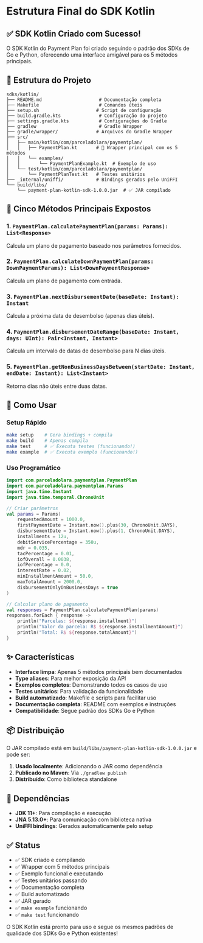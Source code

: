 # Estrutura Final do SDK Kotlin

## ✅ SDK Kotlin Criado com Sucesso!

O SDK Kotlin do Payment Plan foi criado seguindo o padrão dos SDKs de Go e Python, oferecendo uma interface amigável para os 5 métodos principais.

## 📂 Estrutura do Projeto

```
sdks/kotlin/
├── README.md                     # Documentação completa
├── Makefile                      # Comandos úteis
├── setup.sh                     # Script de configuração
├── build.gradle.kts              # Configuração do projeto
├── settings.gradle.kts           # Configurações do Gradle
├── gradlew                       # Gradle Wrapper
├── gradle/wrapper/              # Arquivos do Gradle Wrapper
├── src/
│   ├── main/kotlin/com/parceladolara/paymentplan/
│   │   ├── PaymentPlan.kt       # 🎯 Wrapper principal com os 5 métodos
│   │   └── examples/
│   │       └── PaymentPlanExample.kt  # Exemplo de uso
│   └── test/kotlin/com/parceladolara/paymentplan/
│       └── PaymentPlanTest.kt   # Testes unitários
├── _internal/uniffi/            # Bindings gerados pelo UniFFI
└── build/libs/
    └── payment-plan-kotlin-sdk-1.0.0.jar  # ✅ JAR compilado
```

## 🎯 Cinco Métodos Principais Expostos

### 1. `PaymentPlan.calculatePaymentPlan(params: Params): List<Response>`

Calcula um plano de pagamento baseado nos parâmetros fornecidos.

### 2. `PaymentPlan.calculateDownPaymentPlan(params: DownPaymentParams): List<DownPaymentResponse>`

Calcula um plano de pagamento com entrada.

### 3. `PaymentPlan.nextDisbursementDate(baseDate: Instant): Instant`

Calcula a próxima data de desembolso (apenas dias úteis).

### 4. `PaymentPlan.disbursementDateRange(baseDate: Instant, days: UInt): Pair<Instant, Instant>`

Calcula um intervalo de datas de desembolso para N dias úteis.

### 5. `PaymentPlan.getNonBusinessDaysBetween(startDate: Instant, endDate: Instant): List<Instant>`

Retorna dias não úteis entre duas datas.

## 🚀 Como Usar

### Setup Rápido

```bash
make setup    # Gera bindings + compila
make build    # Apenas compila
make test     # ✅ Executa testes (funcionando!)
make example  # ✅ Executa exemplo (funcionando!)
```

### Uso Programático

```kotlin
import com.parceladolara.paymentplan.PaymentPlan
import com.parceladolara.paymentplan.Params
import java.time.Instant
import java.time.temporal.ChronoUnit

// Criar parâmetros
val params = Params(
    requestedAmount = 1000.0,
    firstPaymentDate = Instant.now().plus(30, ChronoUnit.DAYS),
    disbursementDate = Instant.now().plus(1, ChronoUnit.DAYS),
    installments = 12u,
    debitServicePercentage = 350u,
    mdr = 0.035,
    tacPercentage = 0.01,
    iofOverall = 0.0038,
    iofPercentage = 0.0,
    interestRate = 0.02,
    minInstallmentAmount = 50.0,
    maxTotalAmount = 2000.0,
    disbursementOnlyOnBusinessDays = true
)

// Calcular plano de pagamento
val responses = PaymentPlan.calculatePaymentPlan(params)
responses.forEach { response ->
    println("Parcelas: ${response.installment}")
    println("Valor da parcela: R$ ${response.installmentAmount}")
    println("Total: R$ ${response.totalAmount}")
}
```

## ✨ Características

- **Interface limpa**: Apenas 5 métodos principais bem documentados
- **Type aliases**: Para melhor exposição da API
- **Exemplos completos**: Demonstrando todos os casos de uso
- **Testes unitários**: Para validação da funcionalidade
- **Build automatizado**: Makefile e scripts para facilitar uso
- **Documentação completa**: README com exemplos e instruções
- **Compatibilidade**: Segue padrão dos SDKs Go e Python

## 📦 Distribuição

O JAR compilado está em `build/libs/payment-plan-kotlin-sdk-1.0.0.jar` e pode ser:

1. **Usado localmente**: Adicionando o JAR como dependência
2. **Publicado no Maven**: Via `./gradlew publish`
3. **Distribuído**: Como biblioteca standalone

## 🔗 Dependências

- **JDK 11+**: Para compilação e execução
- **JNA 5.13.0+**: Para comunicação com biblioteca nativa
- **UniFFI bindings**: Gerados automaticamente pelo setup

## ✅ Status

- ✅ SDK criado e compilando
- ✅ Wrapper com 5 métodos principais
- ✅ Exemplo funcional e executando
- ✅ Testes unitários passando
- ✅ Documentação completa
- ✅ Build automatizado
- ✅ JAR gerado
- ✅ `make example` funcionando
- ✅ `make test` funcionando

O SDK Kotlin está pronto para uso e segue os mesmos padrões de qualidade dos SDKs Go e Python existentes!
